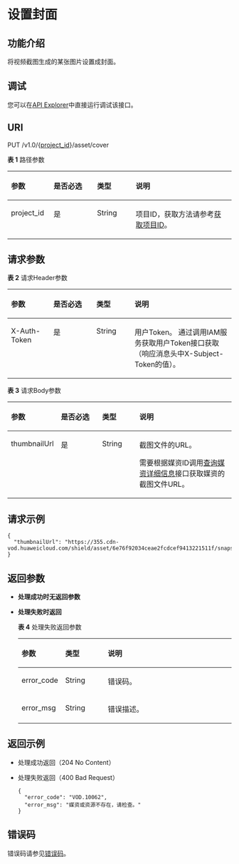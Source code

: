 # 设置封面<a name="vod_04_0209"></a>

## 功能介绍<a name="zh-cn_topic_0128109935_zh-cn_topic_0127939728_section114814192538"></a>

将视频截图生成的某张图片设置成封面。

## 调试<a name="section15552319390"></a>

您可以在[API Explorer](https://apiexplorer.developer.huaweicloud.com/apiexplorer/doc?product=VOD&api=updateCoverByThumbnail)中直接运行调试该接口。

## URI<a name="zh-cn_topic_0128109935_zh-cn_topic_0127939728_section5241024145313"></a>

PUT /v1.0/\{[project\_id](获取项目ID.md)\}/asset/cover

**表 1**  路径参数

<a name="table6869913124919"></a>
<table><thead align="left"><tr id="vod_04_0196_row58691013184917"><th class="cellrowborder" valign="top" width="18.98%" id="mcps1.2.5.1.1"><p id="vod_04_0196_p18869171324920"><a name="vod_04_0196_p18869171324920"></a><a name="vod_04_0196_p18869171324920"></a>参数</p>
</th>
<th class="cellrowborder" valign="top" width="19.400000000000002%" id="mcps1.2.5.1.2"><p id="vod_04_0196_p16174217193312"><a name="vod_04_0196_p16174217193312"></a><a name="vod_04_0196_p16174217193312"></a>是否必选</p>
</th>
<th class="cellrowborder" valign="top" width="17.299999999999997%" id="mcps1.2.5.1.3"><p id="vod_04_0196_p1386920134497"><a name="vod_04_0196_p1386920134497"></a><a name="vod_04_0196_p1386920134497"></a>类型</p>
</th>
<th class="cellrowborder" valign="top" width="44.32%" id="mcps1.2.5.1.4"><p id="vod_04_0196_p1386931394910"><a name="vod_04_0196_p1386931394910"></a><a name="vod_04_0196_p1386931394910"></a>说明</p>
</th>
</tr>
</thead>
<tbody><tr id="vod_04_0196_row1586931374911"><td class="cellrowborder" valign="top" width="18.98%" headers="mcps1.2.5.1.1 "><p id="vod_04_0196_p14253192105011"><a name="vod_04_0196_p14253192105011"></a><a name="vod_04_0196_p14253192105011"></a>project_id</p>
</td>
<td class="cellrowborder" valign="top" width="19.400000000000002%" headers="mcps1.2.5.1.2 "><p id="vod_04_0196_p18172181763318"><a name="vod_04_0196_p18172181763318"></a><a name="vod_04_0196_p18172181763318"></a>是</p>
</td>
<td class="cellrowborder" valign="top" width="17.299999999999997%" headers="mcps1.2.5.1.3 "><p id="vod_04_0196_p62548235018"><a name="vod_04_0196_p62548235018"></a><a name="vod_04_0196_p62548235018"></a>String</p>
</td>
<td class="cellrowborder" valign="top" width="44.32%" headers="mcps1.2.5.1.4 "><p id="vod_04_0196_p0254323500"><a name="vod_04_0196_p0254323500"></a><a name="vod_04_0196_p0254323500"></a>项目ID，获取方法请参考<a href="https://support.huaweicloud.com/usermanual-vod/vod_01_0058.html" target="_blank" rel="noopener noreferrer">获取项目ID</a>。</p>
</td>
</tr>
</tbody>
</table>

## 请求参数<a name="zh-cn_topic_0128109935_zh-cn_topic_0127939728_section7297229175319"></a>

**表 2**  请求Header参数

<a name="HeaderParameter"></a>
<table><thead align="left"><tr id="vod_04_0196_row1359311223199"><th class="cellrowborder" valign="top" width="18.89%" id="mcps1.2.5.1.1"><p id="vod_04_0196_p959302213191"><a name="vod_04_0196_p959302213191"></a><a name="vod_04_0196_p959302213191"></a>参数</p>
</th>
<th class="cellrowborder" valign="top" width="19.23%" id="mcps1.2.5.1.2"><p id="vod_04_0196_p10968335203313"><a name="vod_04_0196_p10968335203313"></a><a name="vod_04_0196_p10968335203313"></a>是否必选</p>
</th>
<th class="cellrowborder" valign="top" width="17.04%" id="mcps1.2.5.1.3"><p id="vod_04_0196_p6594132291914"><a name="vod_04_0196_p6594132291914"></a><a name="vod_04_0196_p6594132291914"></a>类型</p>
</th>
<th class="cellrowborder" valign="top" width="44.84%" id="mcps1.2.5.1.4"><p id="vod_04_0196_p1659492213198"><a name="vod_04_0196_p1659492213198"></a><a name="vod_04_0196_p1659492213198"></a>说明</p>
</th>
</tr>
</thead>
<tbody><tr id="vod_04_0196_row5593132218192"><td class="cellrowborder" valign="top" width="18.89%" headers="mcps1.2.5.1.1 "><p id="vod_04_0196_p959417226199"><a name="vod_04_0196_p959417226199"></a><a name="vod_04_0196_p959417226199"></a>X-Auth-Token</p>
</td>
<td class="cellrowborder" valign="top" width="19.23%" headers="mcps1.2.5.1.2 "><p id="vod_04_0196_p189688351336"><a name="vod_04_0196_p189688351336"></a><a name="vod_04_0196_p189688351336"></a>是</p>
</td>
<td class="cellrowborder" valign="top" width="17.04%" headers="mcps1.2.5.1.3 "><p id="vod_04_0196_p5594132231911"><a name="vod_04_0196_p5594132231911"></a><a name="vod_04_0196_p5594132231911"></a>String</p>
</td>
<td class="cellrowborder" valign="top" width="44.84%" headers="mcps1.2.5.1.4 "><p id="vod_04_0196_p1159416229196"><a name="vod_04_0196_p1159416229196"></a><a name="vod_04_0196_p1159416229196"></a>用户Token。 通过调用IAM服务获取用户Token接口获取（响应消息头中X-Subject-Token的值）。</p>
</td>
</tr>
</tbody>
</table>

**表 3**  请求Body参数

<a name="table885234415310"></a>
<table><thead align="left"><tr id="row11164154517315"><th class="cellrowborder" valign="top" width="19.189999999999998%" id="mcps1.2.5.1.1"><p id="p71646455311"><a name="p71646455311"></a><a name="p71646455311"></a>参数</p>
</th>
<th class="cellrowborder" valign="top" width="19.189999999999998%" id="mcps1.2.5.1.2"><p id="p484022571717"><a name="p484022571717"></a><a name="p484022571717"></a>是否必选</p>
</th>
<th class="cellrowborder" valign="top" width="16.91%" id="mcps1.2.5.1.3"><p id="p191641245038"><a name="p191641245038"></a><a name="p191641245038"></a>类型</p>
</th>
<th class="cellrowborder" valign="top" width="44.71%" id="mcps1.2.5.1.4"><p id="p8164645434"><a name="p8164645434"></a><a name="p8164645434"></a>说明</p>
</th>
</tr>
</thead>
<tbody><tr id="row71641458310"><td class="cellrowborder" valign="top" width="19.189999999999998%" headers="mcps1.2.5.1.1 "><p id="p2164134510311"><a name="p2164134510311"></a><a name="p2164134510311"></a>thumbnailUrl</p>
</td>
<td class="cellrowborder" valign="top" width="19.189999999999998%" headers="mcps1.2.5.1.2 "><p id="p158394254178"><a name="p158394254178"></a><a name="p158394254178"></a>是</p>
</td>
<td class="cellrowborder" valign="top" width="16.91%" headers="mcps1.2.5.1.3 "><p id="p14164164517318"><a name="p14164164517318"></a><a name="p14164164517318"></a>String</p>
</td>
<td class="cellrowborder" valign="top" width="44.71%" headers="mcps1.2.5.1.4 "><p id="p547412106203"><a name="p547412106203"></a><a name="p547412106203"></a>截图文件的URL。</p>
<p id="p111818458311"><a name="p111818458311"></a><a name="p111818458311"></a>需要根据媒资ID调用<a href="查询媒资详细信息.md">查询媒资详细信息</a>接口获取媒资的截图文件URL。</p>
</td>
</tr>
</tbody>
</table>

## 请求示例<a name="zh-cn_topic_0128109935_zh-cn_topic_0127939728_section1249493515311"></a>

```
{
  "thumbnailUrl": "https://355.cdn-vod.huaweicloud.com/shield/asset/6e76f92034ceae2fcdcef9413221511f/snapshot/sample/0.jpg"
}
```

## 返回参数<a name="zh-cn_topic_0128109935_zh-cn_topic_0127939728_section162761640105314"></a>

-   **处理成功时无返回参数**
-   **处理失败时返回**

    **表 4**  处理失败返回参数

    <a name="table8107146194412"></a>
    <table><thead align="left"><tr id="row16107862441"><th class="cellrowborder" valign="top" width="20%" id="mcps1.2.4.1.1"><p id="p1412466124414"><a name="p1412466124414"></a><a name="p1412466124414"></a>参数</p>
    </th>
    <th class="cellrowborder" valign="top" width="20%" id="mcps1.2.4.1.2"><p id="p121241568444"><a name="p121241568444"></a><a name="p121241568444"></a>类型</p>
    </th>
    <th class="cellrowborder" valign="top" width="60%" id="mcps1.2.4.1.3"><p id="p1312414674420"><a name="p1312414674420"></a><a name="p1312414674420"></a>说明</p>
    </th>
    </tr>
    </thead>
    <tbody><tr id="row13124116124413"><td class="cellrowborder" valign="top" width="20%" headers="mcps1.2.4.1.1 "><p id="p11240634415"><a name="p11240634415"></a><a name="p11240634415"></a>error_code</p>
    </td>
    <td class="cellrowborder" valign="top" width="20%" headers="mcps1.2.4.1.2 "><p id="p414018615446"><a name="p414018615446"></a><a name="p414018615446"></a>String</p>
    </td>
    <td class="cellrowborder" valign="top" width="60%" headers="mcps1.2.4.1.3 "><p id="p161241669445"><a name="p161241669445"></a><a name="p161241669445"></a>错误码。</p>
    </td>
    </tr>
    <tr id="row01401168446"><td class="cellrowborder" valign="top" width="20%" headers="mcps1.2.4.1.1 "><p id="p171409604412"><a name="p171409604412"></a><a name="p171409604412"></a>error_msg</p>
    </td>
    <td class="cellrowborder" valign="top" width="20%" headers="mcps1.2.4.1.2 "><p id="p91404614444"><a name="p91404614444"></a><a name="p91404614444"></a>String</p>
    </td>
    <td class="cellrowborder" valign="top" width="60%" headers="mcps1.2.4.1.3 "><p id="p16140666447"><a name="p16140666447"></a><a name="p16140666447"></a>错误描述。</p>
    </td>
    </tr>
    </tbody>
    </table>


## 返回示例<a name="zh-cn_topic_0128109935_zh-cn_topic_0127939728_section1164111461532"></a>

-   处理成功返回（204 No Content）
-   处理失败返回（400 Bad Request）

    ```
    {
      "error_code": "VOD.10062",
      "error_msg": "媒资或资源不存在，请检查。"
    }
    ```


## 错误码<a name="section569214377267"></a>

错误码请参见[错误码](错误码.md)。

